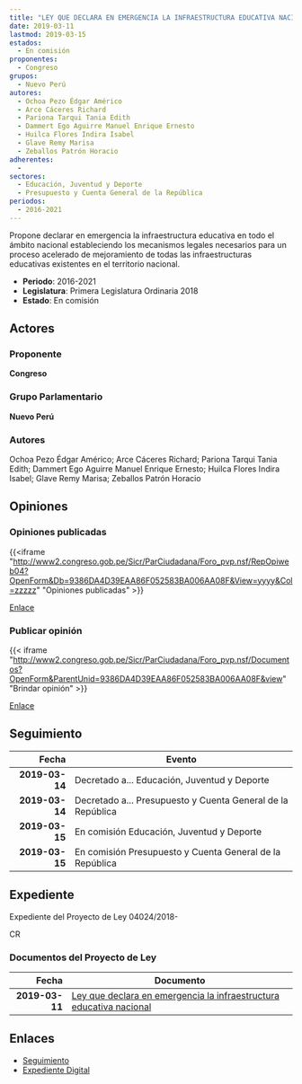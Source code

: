 ```yaml
---
title: "LEY QUE DECLARA EN EMERGENCIA LA INFRAESTRUCTURA EDUCATIVA NACIONAL"
date: 2019-03-11
lastmod: 2019-03-15
estados: 
  - En comisión
proponentes: 
  - Congreso
grupos: 
  - Nuevo Perú
autores: 
  - Ochoa Pezo Édgar Américo
  - Arce Cáceres Richard
  - Pariona Tarqui Tania Edith
  - Dammert Ego Aguirre Manuel Enrique Ernesto
  - Huilca Flores Indira Isabel
  - Glave Remy Marisa
  - Zeballos Patrón Horacio
adherentes: 
  - 
sectores: 
  - Educación, Juventud y Deporte
  - Presupuesto y Cuenta General de la República
periodos: 
  - 2016-2021
---
```


Propone declarar en emergencia la infraestructura educativa en todo el ámbito nacional estableciendo los mecanismos legales necesarios para un proceso acelerado de mejoramiento de todas las infraestructuras educativas existentes en el territorio nacional.

- **Periodo**: 2016-2021
- **Legislatura**: Primera Legislatura Ordinaria 2018
- **Estado**: En comisión

## Actores

### Proponente

**Congreso**

### Grupo Parlamentario

**Nuevo Perú**

### Autores

Ochoa Pezo Édgar Américo; Arce Cáceres Richard; Pariona Tarqui Tania Edith; Dammert Ego Aguirre Manuel Enrique Ernesto; Huilca Flores Indira Isabel; Glave Remy Marisa; Zeballos Patrón Horacio


## Opiniones

### Opiniones publicadas

{{<iframe "http://www2.congreso.gob.pe/Sicr/ParCiudadana/Foro_pvp.nsf/RepOpiweb04?OpenForm&Db=9386DA4D39EAA86F052583BA006AA08F&View=yyyy&Col=zzzzz" "Opiniones publicadas" >}}

[Enlace](http://www2.congreso.gob.pe/Sicr/ParCiudadana/Foro_pvp.nsf/RepOpiweb04?OpenForm&Db=9386DA4D39EAA86F052583BA006AA08F&View=yyyy&Col=zzzzz)
### Publicar opinión

{{< iframe "http://www2.congreso.gob.pe/Sicr/ParCiudadana/Foro_pvp.nsf/Documentos?OpenForm&ParentUnid=9386DA4D39EAA86F052583BA006AA08F&view" "Brindar opinión" >}}

[Enlace](http://www2.congreso.gob.pe/Sicr/ParCiudadana/Foro_pvp.nsf/Documentos?OpenForm&ParentUnid=9386DA4D39EAA86F052583BA006AA08F&view)

## Seguimiento

| Fecha | Evento |
|------:|--------|
| **2019-03-14** | Decretado a... Educación, Juventud y Deporte|
| **2019-03-14** | Decretado a... Presupuesto y Cuenta General de la República|
| **2019-03-15** | En comisión Educación, Juventud y Deporte|
| **2019-03-15** | En comisión Presupuesto y Cuenta General de la República|


## Expediente

Expediente del Proyecto de Ley 04024/2018-

CR


### Documentos del Proyecto de Ley

| Fecha | Documento |
|------:|--------|
| **2019-03-11** | [Ley que declara en emergencia la infraestructura educativa nacional](http://www.leyes.congreso.gob.pe/Documentos/2016_2021/Proyectos_de_Ley_y_de_Resoluciones_Legislativas/PL0402420190311.pdf) |

## Enlaces 

- [Seguimiento](http://www2.congreso.gob.pehttp://www2.congreso.gob.pe/Sicr/TraDocEstProc/CLProLey2016.nsf/f7fff46988ca05b1052578e100829cc7/9fc068d5226b707b052583ba007d8b6e?OpenDocument)
- [Expediente Digital](http://www2.congreso.gob.pehttp://www2.congreso.gob.pe/Sicr/TraDocEstProc/CLProLey2016.nsf/f7fff46988ca05b1052578e100829cc7/9fc068d5226b707b052583ba007d8b6e?OpenDocument&Click=05257FB7005EB655.eb71d0cf91d8294e05256cdf006b5706/$Body/0.1C6C)
